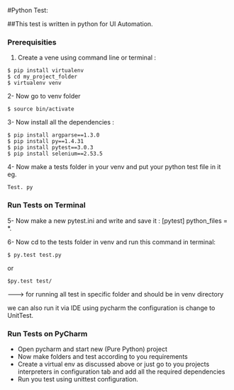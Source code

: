 #Python Test:


##This test is written in python for UI Automation.

### Prerequisities
1. Create a vene using command line or terminal :
```
$ pip install virtualenv
$ cd my_project_folder
$ virtualenv venv
```

2-	Now go to venv folder
```
$ source bin/activate
```

3-	Now install all the dependencies :
```
$ pip install argparse==1.3.0
$ pip install py==1.4.31
$ pip install pytest==3.0.3
$ pip install selenium==2.53.5
```

4-	Now make a tests folder in your venv and put your python test file in it
eg.
```
Test. py
```
### Run Tests on Terminal
5-	Now make a new pytest.ini and write and save it :
[pytest]
python_files = *.

6-	Now cd to the tests folder in venv and run this command in terminal:
```
$ py.test test.py
```
or
```
$py.test test/ 
``` 
---> for running all test in specific folder and should be in venv directory

we can also run it via IDE using pycharm the configuration is change to UnitTest.

### Run Tests on PyCharm
* Open pycharm and start new (Pure Python) project
* Now make folders and test according to you requirements
* Create a virtual env as discussed above or just go to you projects interpreters in configuration tab and add all the required dependencies
* Run you test using unittest configuration.
